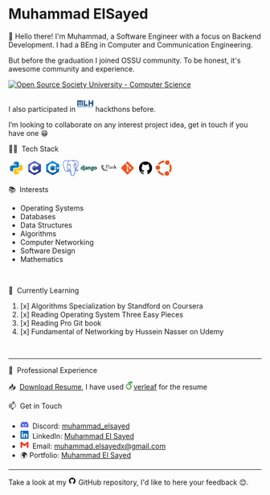 # Muhammad ElSayed

👋 Hello there! I'm Muhammad, a Software Engineer with a focus on Backend Development. I had a BEng in Computer and Communication Engineering.

But before the graduation I joined OSSU community. To be honest, it's awesome community and experience.

<a href="https://github.com/ossu/computer-science">
	<img alt="Open Source Society University - Computer Science" src="https://img.shields.io/badge/OSSU-computer--science-blue.svg">
</a>

<br>

I also participated in <img src="https://github.com/muhammadelsayedx/muhammadelsayedx/blob/master/assets/majorleaguehacking-color.svg" width="32" height="32" alt="major-league-hacking"> hackthons before.

I’m looking to collaborate on any interest project idea, get in touch if you have one 😁

👨‍💻 &nbsp;Tech Stack

<img src="https://github.com/muhammadelsayedx/muhammadelsayedx/blob/master/assets/icons8-python.svg" width="32" height="32" alt="python"> <img src="https://github.com/muhammadelsayedx/muhammadelsayedx/blob/master/assets/icons8-c-programming.svg" width="32" height="32" alt="c"> <img src="https://github.com/muhammadelsayedx/muhammadelsayedx/blob/master/assets/icons8-c++.svg" width="32" height="32" alt="c++"> <img src="https://github.com/muhammadelsayedx/muhammadelsayedx/blob/master/assets/postgresql-color.svg" width="32" height="32" alt="postgres"> <img src="https://github.com/muhammadelsayedx/muhammadelsayedx/blob/master/assets/icons8-django.svg" width="32" height="32" alt="django" style="padding-right: 5px"> <img src="https://github.com/muhammadelsayedx/muhammadelsayedx/blob/master/assets/icons8-flask-50.png" width="32" height="32" alt="flask"> <img src="https://github.com/muhammadelsayedx/muhammadelsayedx/blob/master/assets/icons8-git.svg" width="32" height="32" alt="git"> <img src="https://github.com/muhammadelsayedx/muhammadelsayedx/blob/master/assets/icons8-github-64.png" width="32" height="32" alt="github"> <img src="https://github.com/muhammadelsayedx/muhammadelsayedx/blob/master/assets/ubuntu-color.svg" width="32" height="32" alt="ubuntu"> 

📚 &nbsp;Interests 
* Operating Systems
* Databases
* Data Structures
* Algorithms
* Computer Networking
* Software Design
* Mathematics

<br>

🌱 &nbsp;Currently Learning
1. [x] Algorithms Specialization by Standford on Coursera
2. [x] Reading Operating System Three Easy Pieces
3. [x] Reading Pro Git book
4. [x] Fundamental of Networking by Hussein Nasser on Udemy

<br>

<hr>

💼 &nbsp;Professional Experience
<br>

📥 &nbsp;[Download Resume](https://drive.google.com/file/d/1-ymYU9lcHaDROxmiSgFAwCFDLmCEEcWJ/view?usp=sharing), I have used [<img src="https://github.com/muhammadelsayedx/muhammadelsayedx/blob/master/assets/overleaf-color.svg" width="16" height="16" alt="overleaf">verleaf](https://www.overleaf.com/) for the resume

📫 &nbsp;Get in Touch
<br>

* <img src="https://github.com/muhammadelsayedx/muhammadelsayedx/blob/master/assets/discord-color.svg" width="16" height="16" alt="c" style="margin-top: 1px;"> &nbsp;Discord: [muhammad_elsayed](https://discord.com/users/muhammad_elsayed)
* <img src="https://github.com/muhammadelsayedx/muhammadelsayedx/blob/master/assets/linkedin-color.svg" width="16" height="16" alt="c" style="padding-top: 1px;"> &nbsp;LinkedIn: [Muhammad El Sayed](https://www.linkedin.com/in/muhammad-elsayed-awad/)
* <img src="https://github.com/muhammadelsayedx/muhammadelsayedx/blob/master/assets/gmail-color.svg" width="16" height="16" alt="c" style="padding-top: 1px;"> &nbsp;Email: muhammad.elsayedx@gmail.com
* 🌍 Portfolio: [Muhammad El Sayed]()

<hr>

Take a look at my <img src="https://github.com/muhammadelsayedx/muhammadelsayedx/blob/master/assets/icons8-github-64.png" width="16" height="16" alt="github">  GitHub repository, I'd like to here your feedback 😊.
